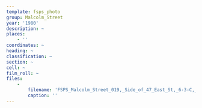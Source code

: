 ```yaml
---
template: fsps_photo
group: Malcolm_Street
year: '1980'
description: ~
places:
    - ''
coordinates: ~
heading: ~
classification: ~
section: ~
cell: ~
film_roll: ~
files:
    -
        filename: 'FSPS_Malcolm_Street_019,_Side_of_47_East_St,_6-3-C,_1980.png'
        caption: ''
---
```


